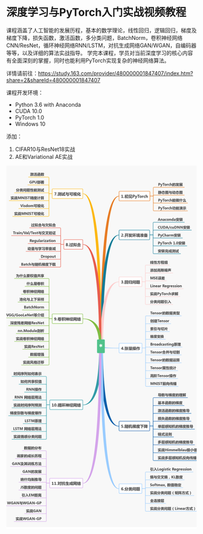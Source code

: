 # 深度学习与PyTorch入门实战视频教程

课程涵盖了人工智能的发展历程，基本的数学理论，线性回归，逻辑回归，梯度及梯度下降，损失函数，激活函数，多分类问题，BatchNorm，卷积神经网络CNN/ResNet，循环神经网络RNN/LSTM，对抗生成网络GAN/WGAN，自编码器等等，以及详细的算法实战指导。
学完本课程，学员对当前深度学习的核心内容有全面深刻的掌握，同时也能利用PyTorch实现复杂的神经网络算法。

详情请前往：https://study.163.com/provider/480000001847407/index.htm?share=2&shareId=480000001847407

课程开发环境：
- Python 3.6 with Anaconda
- CUDA 10.0
- PyTorch 1.0
- Windows 10

添加：
1. CIFAR10与ResNet18实战
2. AE和Variational AE实战

![课程介绍](课程介绍/content.png)





